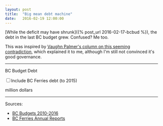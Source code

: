 ```yaml
---
layout: post
title:  "Big mean debt machine"
date:   2016-02-19 12:00:00
---
```


[While the deficit may have shrunk]({% post_url 2016-02-17-bcbud %}), the debt in the last BC budget grew. Confused? Me too.

This was inspired by [Vaughn Palmer's column on this seeming contradiction](http://www.vancouversun.com/opinion/columnists/vaughn+palmer+back+black+still/11728884/story.html), which explained it to me, although I'm still not convinced it's good governance.

* * *

<div class="debtTitle">BC Budget Debt</div>

<label class="showBCFerries"><input class="showBCF" name="bcFerries" type="checkbox">Include BC Ferries debt (to 2015)</label>

<div id="debtChart"></div>
<div id="debtTip" class="hidden">
	<p class="tipTitle"><span id="debtYear"></span></p>
	<p class="tipInfo"><span id="debtVal"></span> million dollars</p>
</div>

* * *

Sources: 

- [BC Budgets 2010-2016](http://www.bcbudget.gov.bc.ca/default.htm)
- [BC Ferries Annual Reports](http://www.bcferries.com/investors/AR.html)

<style>{% include 2016/02/bcdebt.css %}</style>
<script type="text/javascript" src="{{ site.baseurl }}/js/textures.min.js"></script>
<script>{% include 2016/02/bcdebt.js %}</script>